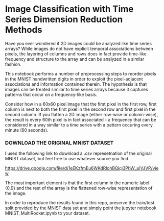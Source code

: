 # Image Classification with Time Series Dimension Reduction Methods

Have you ever wondered if 2D images could be analyzed like time series arrays?  While images do not have explicit temporal associations between pixels, the layering of columns and rows does in fact provide time-like frequency and structure to the array and can be analyzed in a similar fashion.

This notebook performs a number of preprocessing steps to reorder pixels in the MNIST handwritten digits in order to exploit the pixel-adjacent associations and information contained therein.  The hypothesis is that images can be treated similar to time series arrays because it captures patterns that occur on a frequency-like basis.  

Consider how in a 60x60 pixel image that the first pixel in the first row, first column is next to both the first pixel in the second row and first pixel in the second column.  If you flatten a 2D image (either row-wise or column-wise), the result is every 60th pixel is in fact associated - a frequency that can be considered in a way similar to a time series with a pattern occuring every minute (60 seconds). 

### DOWNLOAD THE ORIGINAL MNIST DATASET

I used the following link to download a .csv represetnation of the original MNIST dataset, but feel free to use whatever source you find.

https://drive.google.com/file/d/1eEKzfmEu6WKdRlohBQiqi3PhW_uIVJVP/view

The most important element is that the first column in the numeric label {0,9} and the rest of the array is the flattened row-wise representation of the image.

In order to reproduce the results found in this repo, preserve the train/test split provided by the MNIST data set and simply point the jupyter notebook MNIST_MultiRocket.ipynb to your dataset.

